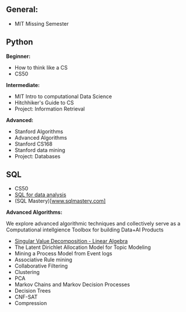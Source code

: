 
## General: 
  - MIT Missing Semester

## Python

**Beginner:**
  - How to think like a CS
  - CS50

**Intermediate:**  
  - MIT Intro to computational Data Science
  - Hitchhiker's Guide to CS
  - Project: Information Retrieval 

**Advanced:**  
  - Stanford Algorithms
  - Advanced Algorithms 
  - Stanford CS168
  - Stanford data mining
  - Project: Databases 

## SQL 
  - CS50
  - [SQL for data analysis](https://www.udacity.com/course/sql-for-data-analysis--ud198)
  - (SQL Mastery)[www.sqlmastery.com]





**Advanced Algorithms:**

We explore advanced algorithmic techniques and collectively serve as a Computational intellgience Toolbox for building Data+AI Products


- [Singular Value Decomposition - Linear Algebra](https://deepnote.com/workspace/asjad-khan-45d09615-16dc-47bb-b021-7d00e7701c90/project/Data-Science-21f3aa5a-221b-4d82-bbc1-156829d4882c/notebook/8f715cd7b4534c679466cf978255d5da)
- The Latent Dirichlet Allocation Model for Topic Modeling
- Mining a Process Model from Event logs
- Associative Rule mining
- Collaborative Filtering
- Clustering
- PCA
- Markov Chains and Markov Decision Processes
- Decision Trees
-  CNF-SAT
-  Compression 
